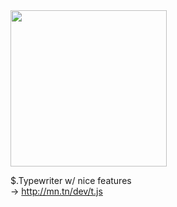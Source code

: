 <img height="250" width="250" src="http://mn.tn/dev/t.js/t.js.1.png"/>

$.Typewriter w/ nice features<br/>
&rarr; <a href="http://mn.tn/dev/t.js">http://mn.tn/dev/t.js</a><br/>


